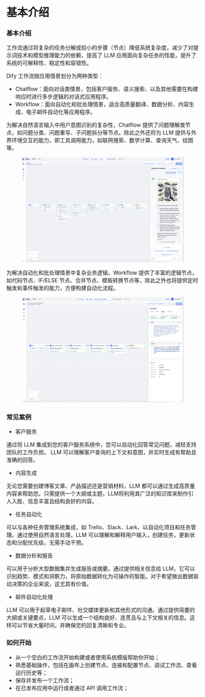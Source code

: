 # 基本介绍

### 基本介绍

工作流通过将复杂的任务分解成较小的步骤（节点）降低系统复杂度，减少了对提示词技术和模型推理能力的依赖，提高了 LLM 应用面向复杂任务的性能，提升了系统的可解释性、稳定性和容错性。

Dify 工作流按应用情景划分为两种类型：

* Chatflow：面向对话类情景，包括客户服务、语义搜索、以及其他需要在构建响应时进行多步逻辑的对话式应用程序。
* Workflow：面向自动化和批处理情景，适合高质量翻译、数据分析、内容生成、电子邮件自动化等应用程序。

为解决自然语言输入中用户意图识别的复杂性，Chatflow 提供了问题理解类节点，如问题分类、问题重写、子问题拆分等节点。除此之外还将为 LLM 提供与外界环境交互的能力，即工具调用能力，如联网搜索、数学计算、查询天气、绘图等。

<figure><img src="../../.gitbook/assets/image (156).png" alt=""><figcaption></figcaption></figure>

为解决自动化和批处理情景中复杂业务逻辑，Workflow 提供了丰富的逻辑节点，如代码节点、IF/ELSE 节点、合并节点、模板转换节点等，除此之外也将提供定时触发和事件触发的能力，方便构建自动化流程。

<figure><img src="../../.gitbook/assets/image (155).png" alt=""><figcaption></figcaption></figure>

### 常见案例

* 客户服务

通过将 LLM 集成到您的客户服务系统中，您可以自动化回答常见问题，减轻支持团队的工作负担。 LLM 可以理解客户查询的上下文和意图，并实时生成有帮助且准确的回答。

* 内容生成

无论您需要创建博客文章、产品描述还是营销材料，LLM 都可以通过生成高质量内容来帮助您。只需提供一个大纲或主题，LLM将利用其广泛的知识库来制作引人入胜、信息丰富且结构良好的内容。

* 任务自动化

可以与各种任务管理系统集成，如 Trello、Slack、Lark、以自动化项目和任务管理。通过使用自然语言处理，LLM 可以理解和解释用户输入，创建任务，更新状态和分配优先级，无需手动干预。

* 数据分析和报告

可以用于分析大型数据集并生成报告或摘要。通过提供相关信息给 LLM，它可以识别趋势、模式和洞察力，将原始数据转化为可操作的智能。对于希望做出数据驱动决策的企业来说，这尤其有价值。

* 邮件自动化处理

LLM 可以用于起草电子邮件、社交媒体更新和其他形式的沟通。通过提供简要的大纲或关键要点，LLM 可以生成一个结构良好、连贯且与上下文相关的信息。这样可以节省大量时间，并确保您的回复清晰和专业。

### 如何开始

* 从一个空白的工作流开始构建或者使用系统模版帮助你开始；
* 熟悉基础操作，包括在画布上创建节点、连接和配置节点、调试工作流、查看运行历史等；
* 保存并发布一个工作流；
* 在已发布应用中运行或者通过 API 调用工作流；
